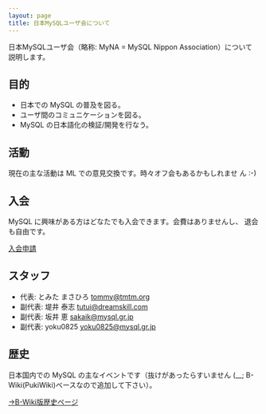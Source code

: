 ```yaml
---
layout: page
title: 日本MySQLユーザ会について
---
```


日本MySQLユーザ会（略称: MyNA = MySQL Nippon Association）について 説明します。

## 目的

- 日本での MySQL の普及を図る。
- ユーザ間のコミュニケーションを図る。
- MySQL の日本語化の検証/開発を行なう。

## 活動

現在の主な活動は ML での意見交換です。時々オフ会もあるかもしれませ ん :-)

## 入会

MySQL に興味がある方はどなたでも入会できます。会費はありませんし、 退会も自由です。

[入会申請](ml.html)

## スタッフ

- 代表: とみた まさひろ <tommy@tmtm.org>
- 副代表: 堤井 泰志 <tutui@dreamskill.com>
- 副代表: 坂井 恵 <sakaik@mysql.gr.jp>
- 副代表: yoku0825 <yoku0825@mysql.gr.jp>

## 歴史

日本国内での MySQL の主なイベントです（抜けがあったらすいません (__; B-Wiki(PukiWiki)ベースなので追加して下さい）。

[→B-Wiki版歴史ページ](http://www.mysql.gr.jp/frame/modules/bwiki/index.php?%CE%F2%BB%CB)
